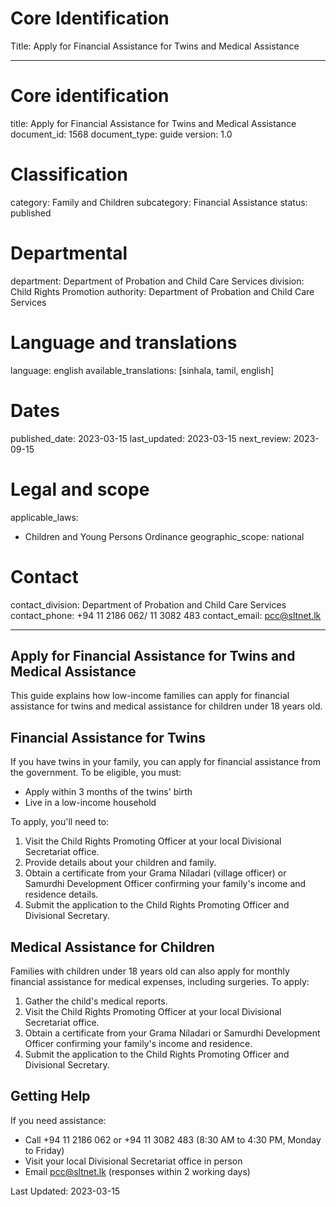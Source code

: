 # Core Identification
Title: Apply for Financial Assistance for Twins and Medical Assistance

---
# Core identification
title: Apply for Financial Assistance for Twins and Medical Assistance
document_id: 1568
document_type: guide
version: 1.0

# Classification
category: Family and Children
subcategory: Financial Assistance
status: published

# Departmental
department: Department of Probation and Child Care Services
division: Child Rights Promotion
authority: Department of Probation and Child Care Services

# Language and translations
language: english
available_translations: [sinhala, tamil, english]

# Dates
published_date: 2023-03-15
last_updated: 2023-03-15
next_review: 2023-09-15

# Legal and scope
applicable_laws:
  - Children and Young Persons Ordinance
geographic_scope: national

# Contact
contact_division: Department of Probation and Child Care Services
contact_phone: +94 11 2186 062/ 11 3082 483
contact_email: pcc@sltnet.lk

---

## Apply for Financial Assistance for Twins and Medical Assistance

This guide explains how low-income families can apply for financial assistance for twins and medical assistance for children under 18 years old.

## Financial Assistance for Twins

If you have twins in your family, you can apply for financial assistance from the government. To be eligible, you must:

- Apply within 3 months of the twins' birth
- Live in a low-income household

To apply, you'll need to:

1. Visit the Child Rights Promoting Officer at your local Divisional Secretariat office.
2. Provide details about your children and family.
3. Obtain a certificate from your Grama Niladari (village officer) or Samurdhi Development Officer confirming your family's income and residence details.
4. Submit the application to the Child Rights Promoting Officer and Divisional Secretary.

## Medical Assistance for Children

Families with children under 18 years old can also apply for monthly financial assistance for medical expenses, including surgeries. To apply:

1. Gather the child's medical reports.
2. Visit the Child Rights Promoting Officer at your local Divisional Secretariat office.
3. Obtain a certificate from your Grama Niladari or Samurdhi Development Officer confirming your family's income and residence.
4. Submit the application to the Child Rights Promoting Officer and Divisional Secretary.

## Getting Help

If you need assistance:

- Call +94 11 2186 062 or +94 11 3082 483 (8:30 AM to 4:30 PM, Monday to Friday)
- Visit your local Divisional Secretariat office in person
- Email pcc@sltnet.lk (responses within 2 working days)

Last Updated: 2023-03-15